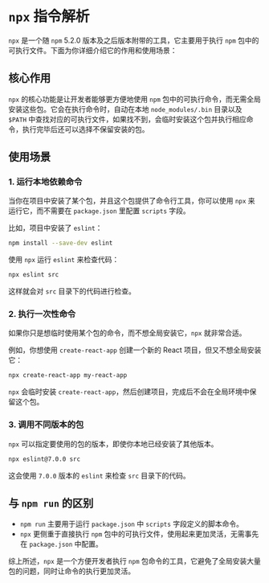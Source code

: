 # `npx` 指令解析

`npx` 是一个随 `npm` 5.2.0 版本及之后版本附带的工具，它主要用于执行 `npm` 包中的可执行文件。下面为你详细介绍它的作用和使用场景：

## 核心作用
`npx` 的核心功能是让开发者能够更方便地使用 `npm` 包中的可执行命令，而无需全局安装这些包。它会在执行命令时，自动在本地 `node_modules/.bin` 目录以及 `$PATH` 中查找对应的可执行文件，如果找不到，会临时安装这个包并执行相应命令，执行完毕后还可以选择不保留安装的包。

## 使用场景

### 1. 运行本地依赖命令
当你在项目中安装了某个包，并且这个包提供了命令行工具，你可以使用 `npx` 来运行它，而不需要在 `package.json` 里配置 `scripts` 字段。

比如，项目中安装了 `eslint`：
```bash
npm install --save-dev eslint
```

使用 `npx` 运行 `eslint` 来检查代码：
```bash
npx eslint src
```
这样就会对 `src` 目录下的代码进行检查。

### 2. 执行一次性命令
如果你只是想临时使用某个包的命令，而不想全局安装它，`npx` 就非常合适。

例如，你想使用 `create-react-app` 创建一个新的 React 项目，但又不想全局安装它：
```bash
npx create-react-app my-react-app
```
`npx` 会临时安装 `create-react-app`，然后创建项目，完成后不会在全局环境中保留这个包。

### 3. 调用不同版本的包
`npx` 可以指定要使用的包的版本，即使你本地已经安装了其他版本。
```bash
npx eslint@7.0.0 src
```
这会使用 `7.0.0` 版本的 `eslint` 来检查 `src` 目录下的代码。

## 与 `npm run` 的区别
- `npm run` 主要用于运行 `package.json` 中 `scripts` 字段定义的脚本命令。
- `npx` 更侧重于直接执行 `npm` 包中的可执行文件，使用起来更加灵活，无需事先在 `package.json` 中配置。

综上所述，`npx` 是一个方便开发者执行 `npm` 包命令的工具，它避免了全局安装大量包的问题，同时让命令的执行更加灵活。 
